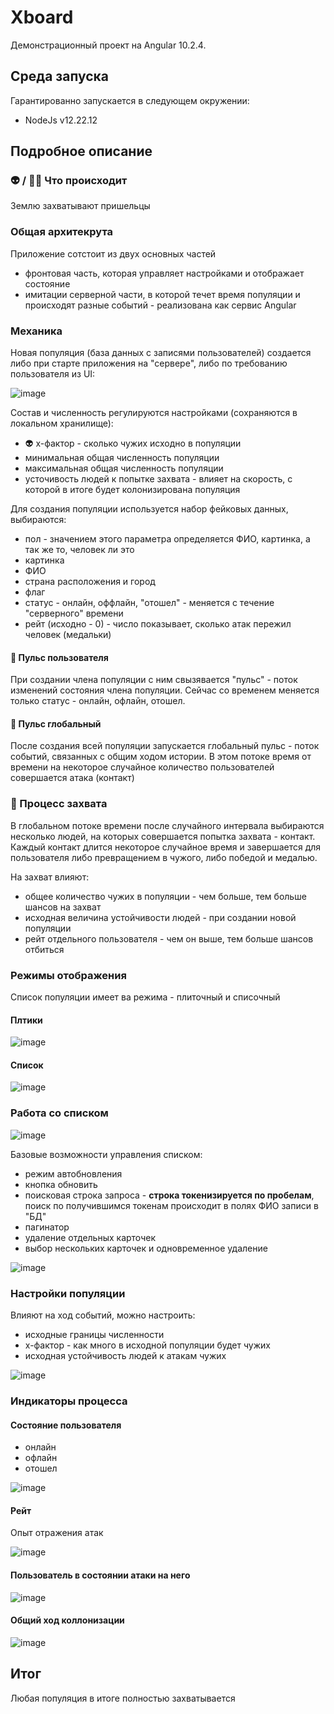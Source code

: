 # Xboard
Демонстрационный проект на Angular 10.2.4.

## Среда запуска

Гарантированно запускается в следующем окружении:

  - NodeJs v12.22.12

## Подробное описание

### 👽 / 👨🏻 Что происходит
Землю захватывают пришельцы

### Общая архитекрута

Приложение сотстоит из двух основных частей
  - фронтовая часть, которая управляет настройками и отображает состояние
  - имитации серверной части, в которой течет время популяции и происходят разные событий - реализована как сервис Angular

### Механика
Новая популяция (база данных с записями пользователей) создается либо при старте приложения на "сервере", либо по требованию пользователя из UI:

![image](https://github.com/alkthegit/xboard/assets/29691155/09d789af-d91d-46a1-ab99-88178fed4c7e)


Состав и численность регулируются настройками (сохраняются в локальном хранилище):
  - 👽 x-фактор - сколько чужих исходно в популяции
  - минимальная общая численность популяции
  - максимальная общая численность популяции
  - усточивость людей к попытке захвата - влияет на скорость, с которой в итоге будет колонизирована популяция

Для создания популяции используется набор фейковых данных, выбираются:
  - пол - значением этого параметра определяется ФИО, картинка, а так же то, человек ли это
  - картинка
  - ФИО
  - страна расположения и город
  - флаг
  - статус - онлайн, оффлайн, "отошел" - меняется с течение "серверного" времени
  - рейт (исходно - 0) - число показывает, сколько атак пережил человек (медальки)

#### 💓 Пульс пользователя
При создании члена популяции с ним свызявается "пульс" - поток изменений состояния члена популяции.
Сейчас со временем меняется только статус - онлайн, офлайн, отошел.

#### 💓 Пульс глобальный 
После создания всей популяции запускается глобальный пульс - поток событий, связанных с общим ходом истории.
В этом потоке время от времени на некоторое случайное количество пользователей совершается атака (контакт)

### 🧠 Процесс захвата
В глобальном потоке времени после случайного интервала выбираются несколько людей, на которых совершается попытка захвата - контакт.
Каждый контакт длится некоторое случайное время и завершается для пользователя либо превращением в чужого, либо победой и медалью.

На захват влияют:
  - общее количество чужих в популяции - чем больше, тем больше шансов на захват
  - исходная величина устойчивости людей - при создании новой популяции
  - рейт отдельного пользователя - чем он выше, тем больше шансов отбиться

### Режимы отображения
Список популяции имеет ва режима - плиточный и списочный

#### Плтики
![image](https://github.com/alkthegit/xboard/assets/29691155/b59a168e-e4d9-4665-bf76-8bbc8c4156a9)

#### Список
![image](https://github.com/alkthegit/xboard/assets/29691155/2ea25b86-f3fd-43ad-8f04-7392eddb1a83)

### Работа со списком
![image](https://github.com/alkthegit/xboard/assets/29691155/a05d41d9-c1e6-4f63-b062-326fcc0580a7)

Базовые возможности управления списком:
  - режим автобновления
  - кнопка обновить
  - поисковая строка запроса - **строка токенизируется по пробелам**, поиск по получившимся токенам происходит в полях ФИО записи в "БД"
  - пагинатор
  - удаление отдельных карточек
  - выбор нескольких карточек и одновременное удаление

![image](https://github.com/alkthegit/xboard/assets/29691155/751def4c-924c-48b7-bc38-1cd1d0b12d61)

### Настройки популяции
Влияют на ход событий, можно настроить:
  - исходные границы численности
  - x-фактор - как много в исходной популяции будет чужих
  - исходная устойчивость людей к атакам чужих

![image](https://github.com/alkthegit/xboard/assets/29691155/745dad89-541e-4fdd-877c-699cb06568a7)

### Индикаторы процесса
#### Состояние пользователя
  - онлайн
  - офлайн
  - отошел
    
![image](https://github.com/alkthegit/xboard/assets/29691155/821bd099-f5ca-4908-bb82-93821062d8df)

#### Рейт
Опыт отражения атак

![image](https://github.com/alkthegit/xboard/assets/29691155/38a0ef53-cbf9-4121-b549-7e38bde7df58)

#### Пользователь в состоянии атаки на него

![image](https://github.com/alkthegit/xboard/assets/29691155/a5ccca3b-bdc9-4abf-8061-59fed4816980)

#### Общий ход коллонизации

![image](https://github.com/alkthegit/xboard/assets/29691155/d6b0c624-2741-4eab-8146-6d80a27d7ec1)

## Итог
Любая популяция в итоге полностью захватывается

